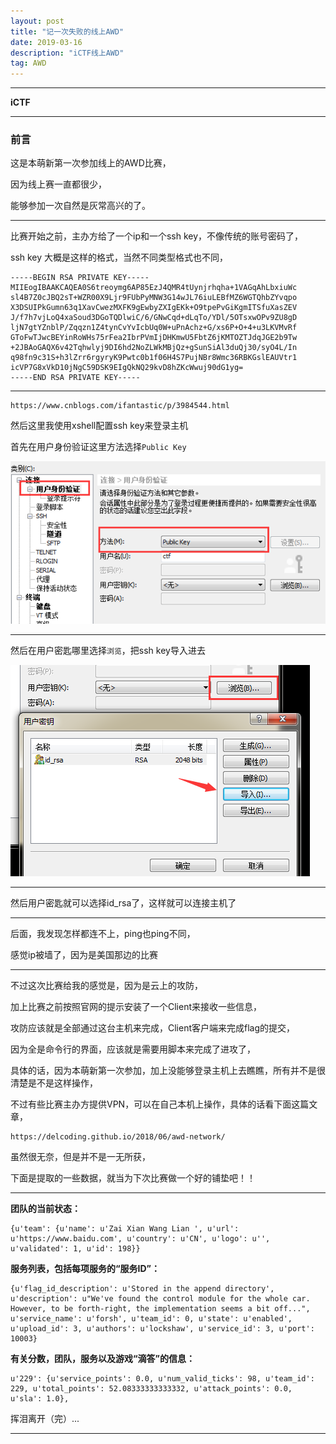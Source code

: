 ```yaml
---
layout: post
title: "记一次失败的线上AWD"
date: 2019-03-16
description: "iCTF线上AWD"
tag: AWD
---
```

---

**iCTF**

---

### 前言

这是本萌新第一次参加线上的AWD比赛，<br/>

因为线上赛一直都很少，<br/>

能够参加一次自然是灰常高兴的了。<br/>


---

比赛开始之前，主办方给了一个ip和一个ssh key，不像传统的账号密码了，<br/>

ssh key 大概是这样的格式，当然不同类型格式也不同，<br/>

```
-----BEGIN RSA PRIVATE KEY-----
MIIEogIBAAKCAQEA0S6treoymg6AP85EzJ4QMR4tUynjrhqha+1VAGqAhLbxiuWc
sl4B7Z0cJBQ2sT+WZR00X9Ljr9FUbPyMNW3G14wJL76iuLEBfMZ6WGTQhbZYvqpo
X3DSUIPkGumn63q1XavCwezMXFK9gEwbyZXIgEKk+O9tpePvGiKgmITSfuXasZEV
J/f7h7vjLoQ4xaSoud3DGoTQDlwiC/6/GNwCqd+dLqTo/YDl/5OTsxwOPv9ZU8gD
ljN7gtYZnblP/Zqqzn1Z4tynCvYvIcbUq0W+uPnAchz+G/xs6P+O+4+u3LKVMvRf
GToFwTJwcBEYinRoWHs75rFea2IbrPVmIjDHKmwU5FbtZ6jKMTOZTJdqJGE2b9Tw
+2JBAoGAQX6v42Tqhwlyj9DI6hd2NoZLWkMBjQz+gSunSiAl3duQj30/syO4L/In
q98fn9c31S+h3lZrr6rgyryK9Pwtc0b1f06H4S7PujNBr8Wmc36RBKGslEAUVtr1
icVP7G8xVkD10jNgC59DSK9EIgQkNQ29kvD8hZKcWwuj90dG1yg=
-----END RSA PRIVATE KEY-----
```
---

```
https://www.cnblogs.com/ifantastic/p/3984544.html
```

然后这里我使用xshell配置ssh key来登录主机<br>

首先在用户身份验证这里方法选择`Public Key` <br>

![images](/images/2019-03-16/ictf01.png)

------

然后在用户密匙哪里选择`浏览`，把ssh key导入进去 <br>

![images](/images/2019-03-16/ictf02.png)

------

然后用户密匙就可以选择id_rsa了，这样就可以连接主机了

---

后面，我发现怎样都连不上，ping也ping不同，<br>

感觉ip被墙了，因为是美国那边的比赛<br>

---

不过这次比赛给我的感觉是，因为是云上的攻防，<br>

加上比赛之前按照官网的提示安装了一个Client来接收一些信息，<br>

攻防应该就是全部通过这台主机来完成，Client客户端来完成flag的提交，<br>

因为全是命令行的界面，应该就是需要用脚本来完成了进攻了，<br>

具体的话，因为本萌新第一次参加，加上没能够登录主机上去瞧瞧，所有并不是很清楚是不是这样操作，<br>

不过有些比赛主办方提供VPN，可以在自己本机上操作，具体的话看下面这篇文章，

```
https://delcoding.github.io/2018/06/awd-network/
```

虽然很无奈，但是并不是一无所获， <br>

下面是提取的一些数据，就当为下次比赛做一个好的铺垫吧！！<br>

----

**团队的当前状态：**

```
{u'team': {u'name': u'Zai Xian Wang Lian ', u'url': u'https://www.baidu.com', u'country': u'CN', u'logo': u'', u'validated': 1, u'id': 198}}
```

**服务列表，包括每项服务的“服务ID”：**

```
{u'flag_id_description': u'Stored in the append directory', u'description': u"We've found the control module for the whole car. However, to be forth-right, the implementation seems a bit off...", u'service_name': u'forsh', u'team_id': 0, u'state': u'enabled', u'upload_id': 3, u'authors': u'lockshaw', u'service_id': 3, u'port': 10003}
```

**有关分数，团队，服务以及游戏“滴答”的信息：**

```
u'229': {u'service_points': 0.0, u'num_valid_ticks': 98, u'team_id': 229, u'total_points': 52.08333333333332, u'attack_points': 0.0, u'sla': 1.0},
```

挥泪离开（完）...

----

